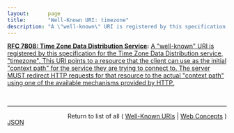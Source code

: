 ```yaml
---
layout:      page
title:       "Well-Known URI: timezone"
description: "A \"well-known\" URI is registered by this specification for the Time Zone Data Distribution service, \"timezone\". This URI points to a resource that the client can use as the initial \"context path\" for the service they are trying to connect to. The server MUST redirect HTTP requests for that resource to the actual \"context path\" using one of the available mechanisms provided by HTTP."
---
```


**[RFC 7808: Time Zone Data Distribution Service](/specs/IETF/RFC/7808 "This document defines a time zone data distribution service that allows reliable, secure, and fast delivery of time zone data and leap-second rules to client systems such as calendaring and scheduling applications or operating systems."):** [A "well-known" URI is registered by this specification for the Time Zone Data Distribution service, "timezone". This URI points to a resource that the client can use as the initial "context path" for the service they are trying to connect to. The server MUST redirect HTTP requests for that resource to the actual "context path" using one of the available mechanisms provided by HTTP.](http://tools.ietf.org/html/rfc7808#section-4.2.1.3 "Read documentation for Well-Known URI &#34;timezone&#34;")

<br/>
<hr/>

<p style="float : left"><a href="timezone.json" title="JSON representing this particular Web Concept">JSON</a></p>
<p style="text-align: right">Return to list of all ( <a href="../well-known-uris">Well-Known URIs</a> | <a href="../">Web Concepts</a> )</p>
